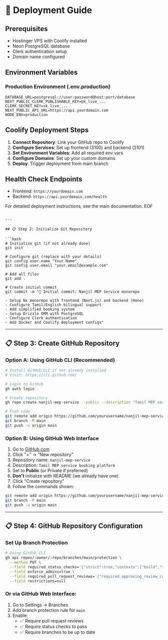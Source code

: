 # 🚀 Deployment Guide

## Prerequisites
- Hostinger VPS with Coolify installed
- Neon PostgreSQL database
- Clerk authentication setup
- Domain name configured

## Environment Variables

### Production Environment (.env.production)
```
DATABASE_URL=postgresql://user:password@host:port/database
NEXT_PUBLIC_CLERK_PUBLISHABLE_KEY=pk_live_...
CLERK_SECRET_KEY=sk_live_...
NEXT_PUBLIC_API_URL=https://api.yourdomain.com
NODE_ENV=production
```

## Coolify Deployment Steps

1. **Connect Repository**: Link your GitHub repo to Coolify
2. **Configure Services**: Set up frontend (3100) and backend (3101)
3. **Set Environment Variables**: Add all required env vars
4. **Configure Domains**: Set up your custom domains
5. **Deploy**: Trigger deployment from main branch

## Health Check Endpoints
- Frontend: `https://yourdomain.com`
- Backend: `https://api.yourdomain.com/health`

For detailed deployment instructions, see the main documentation.
EOF
```

---

## 📋 Step 2: Initialize Git Repository

```bash
# Initialize git (if not already done)
git init

# Configure git (replace with your details)
git config user.name "Your Name"
git config user.email "your.email@example.com"

# Add all files
git add .

# Create initial commit
git commit -m "🎉 Initial commit: Nanjil MEP Service monorepo

- Setup Nx monorepo with frontend (Next.js) and backend (Hono)
- Configure Tamil/English bilingual support
- Add simplified booking system
- Setup Drizzle ORM with PostgreSQL
- Configure Clerk authentication
- Add Docker and Coolify deployment configs"
```

---

## 📋 Step 3: Create GitHub Repository

### Option A: Using GitHub CLI (Recommended)
```bash
# Install GitHub CLI if not already installed
# Visit: https://cli.github.com/

# Login to GitHub
gh auth login

# Create repository
gh repo create nanjil-mep-service --public --description "Tamil MEP service booking platform with Next.js and Hono"

# Push code
git remote add origin https://github.com/yourusername/nanjil-mep-service.git
git branch -M main
git push -u origin main
```

### Option B: Using GitHub Web Interface
1. Go to [GitHub.com](https://github.com)
2. Click "+" → "New repository"
3. Repository name: `nanjil-mep-service`
4. Description: `Tamil MEP service booking platform`
5. Set to **Public** (or Private if preferred)
6. **Don't** initialize with README (we already have one)
7. Click "Create repository"
8. Follow the commands shown:

```bash
git remote add origin https://github.com/yourusername/nanjil-mep-service.git
git branch -M main
git push -u origin main
```

---

## 📋 Step 4: GitHub Repository Configuration

### Set Up Branch Protection
```bash
# Using GitHub CLI
gh api repos/:owner/:repo/branches/main/protection \
  --method PUT \
  --field required_status_checks='{"strict":true,"contexts":["build","test"]}' \
  --field enforce_admins=true \
  --field required_pull_request_reviews='{"required_approving_review_count":1}' \
  --field restrictions=null
```

### Or via GitHub Web Interface:
1. Go to Settings → Branches
2. Add branch protection rule for `main`
3. Enable:
   - ✅ Require pull request reviews
   - ✅ Require status checks to pass
   - ✅ Require branches to be up to date